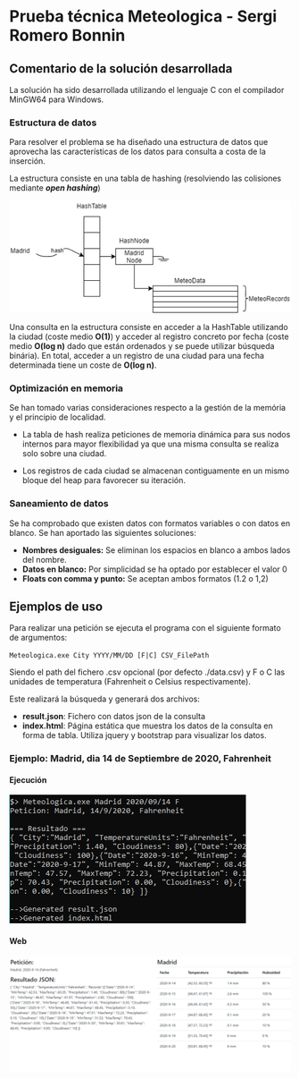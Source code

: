 # Prueba técnica Meteologica - Sergi Romero Bonnin
## Comentario de la solución desarrollada

La solución ha sido desarrollada utilizando el lenguaje C con el compilador MinGW64 para Windows. 


### Estructura de datos

Para resolver el problema se ha diseñado una estructura de datos que aprovecha las características de los datos para consulta a costa de la inserción.

La estructura consiste en una tabla de hashing (resolviendo las colisiones mediante ***open hashing***)

![DataStructure](./images/hash_meteo.png)

Una consulta en la estructura consiste en acceder a la HashTable utilizando la ciudad (coste medio **O(1)**) y acceder al registro concreto por fecha (coste medio **O(log n)** dado que están ordenados y se puede utilizar búsqueda binária). En total, acceder a un registro de una ciudad para una fecha determinada tiene un coste de **O(log n)**.

### Optimización en memoria
Se han tomado varias consideraciones respecto a la gestión de la memória y el principio de localidad.

* La tabla de hash realiza peticiones de memoria dinámica para sus nodos internos para mayor flexibilidad ya que una misma consulta se realiza solo sobre una ciudad.

* Los registros de cada ciudad se almacenan contiguamente en un mismo bloque del heap para favorecer su iteración.


### Saneamiento de datos
Se ha comprobado que existen datos con formatos variables o con datos en blanco. Se han aportado las siguientes soluciones:

* **Nombres desiguales:** Se eliminan los espacios en blanco a ambos lados del nombre. 
* **Datos en blanco:** Por simplicidad se ha optado por establecer el valor 0
* **Floats con comma y punto:** Se aceptan ambos formatos (1.2 o 1,2)

## Ejemplos de uso

Para realizar una petición se ejecuta el programa con el siguiente formato de argumentos:

``Meteologica.exe City YYYY/MM/DD [F|C] CSV_FilePath``

Siendo el path del fichero .csv opcional (por defecto ./data.csv) y F o C las unidades de temperatura (Fahrenheit o Celsius respectivamente).

Este realizará la búsqueda y generará dos archivos:
* **result.json**: Fichero con datos json de la consulta
* **index.html**: Página estática que muestra los datos de la consulta en forma de tabla. Utiliza jquery y bootstrap para visualizar los datos.


### Ejemplo: Madrid, dia 14 de Septiembre de 2020, Fahrenheit

#### Ejecución 
![Ejecución](./images/execution.png)
#### Web
![Web](./images/web.png)


